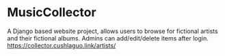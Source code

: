 # MusicCollector
A Django based website project, allows users to browse for fictional artists and their fictional albums. Admins can add/edit/delete items after login.
https://collector.cushlaguo.link/artists/
